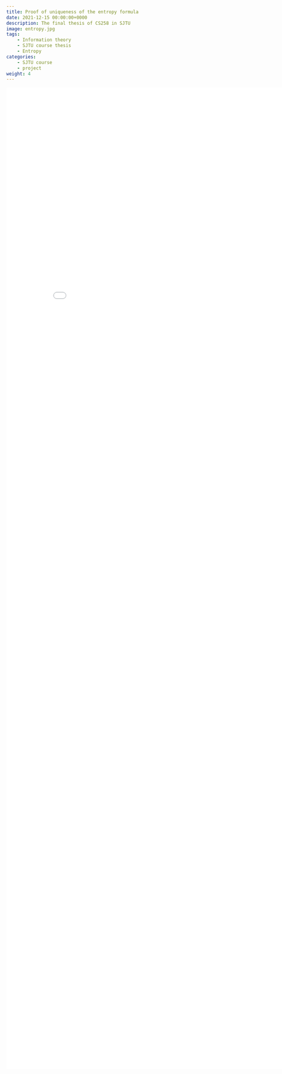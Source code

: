 ```yaml
---
title: Proof of uniqueness of the entropy formula
date: 2021-12-15 00:00:00+0000
description: The final thesis of CS258 in SJTU
image: entropy.jpg
tags: 
    - Information theory
    - SJTU course thesis
    - Entropy
categories:
    - SJTU course
    - project
weight: 4
---
```


<center><embed src="Information_Entropy.pdf" width="850" height="2600"></center>